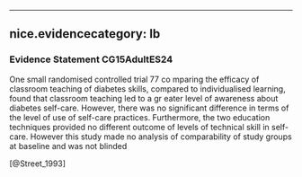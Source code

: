 
---
nice.evidencecategory: Ib
---

### Evidence Statement CG15AdultES24
One small randomised controlled trial 77 co mparing the efficacy of classroom teaching of diabetes skills, compared to individualised learning, found that classroom teaching led to a gr eater level of awareness about diabetes self-care. However, there was no significant difference in terms of the level of use of self-care practices. Furthermore, the two education techniques provided no different outcome of levels of technical skill in self-care. However this study made no analysis of comparability of study groups at baseline and was not blinded 

[@Street_1993]

